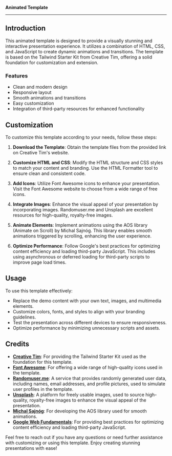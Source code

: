 **Animated Template**

---

## Introduction

This animated template is designed to provide a visually stunning and interactive presentation experience. It utilizes a combination of HTML, CSS, and JavaScript to create dynamic animations and transitions. The template is based on the Tailwind Starter Kit from Creative Tim, offering a solid foundation for customization and extension.

### Features

- Clean and modern design
- Responsive layout
- Smooth animations and transitions
- Easy customization
- Integration of third-party resources for enhanced functionality

## Customization

To customize this template according to your needs, follow these steps:

1. **Download the Template**: Obtain the template files from the provided link on Creative Tim's website.

2. **Customize HTML and CSS**: Modify the HTML structure and CSS styles to match your content and branding. Use the HTML Formatter tool to ensure clean and consistent code.

3. **Add Icons**: Utilize Font Awesome icons to enhance your presentation. Visit the Font Awesome website to choose from a wide range of free icons. 

4. **Integrate Images**: Enhance the visual appeal of your presentation by incorporating images. Randomuser.me and Unsplash are excellent resources for high-quality, royalty-free images.

5. **Animate Elements**: Implement animations using the AOS library (Animate on Scroll) by Michal Sajnóg. This library enables smooth animations triggered by scrolling, enhancing the user experience.

6. **Optimize Performance**: Follow Google's best practices for optimizing content efficiency and loading third-party JavaScript. This includes using asynchronous or deferred loading for third-party scripts to improve page load times.

## Usage

To use this template effectively:

- Replace the demo content with your own text, images, and multimedia elements.
- Customize colors, fonts, and styles to align with your branding guidelines.
- Test the presentation across different devices to ensure responsiveness.
- Optimize performance by minimizing unnecessary scripts and assets.

## Credits

- **[Creative Tim](https://www.creative-tim.com/learning-lab/tailwind-starter-kit/presentation)**: For providing the Tailwind Starter Kit used as the foundation for this template.
- **[Font Awesome](https://fontawesome.com/icons?d=gallery&q=close&m=free)**: For offering a wide range of high-quality icons used in the template.
- **[Randomuser.me](https://randomuser.me/)**: A service that provides randomly generated user data, including names, email addresses, and profile pictures, used to simulate user profiles in the template.
- **[Unsplash](https://unsplash.com/)**: A platform for freely usable images, used to source high-quality, royalty-free images to enhance the visual appeal of the presentation.
- **[Michal Sajnóg](https://michalsnik.github.io/aos/)**: For developing the AOS library used for smooth animations.
- **[Google Web Fundamentals](https://developers.google.com/web/fundamentals/performance/optimizing-content-efficiency/loading-third-party-javascript)**: For providing best practices for optimizing content efficiency and loading third-party JavaScript.

Feel free to reach out if you have any questions or need further assistance with customizing or using this template. Enjoy creating stunning presentations with ease!
